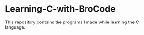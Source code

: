 # Learning-C-with-BroCode
This repository contains the programs I made while learning the C language.

